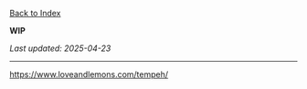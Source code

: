 [Back to Index](/index.md)


**WIP**

*Last updated: 2025-04-23*




-----------------
https://www.loveandlemons.com/tempeh/